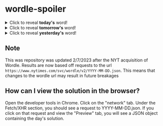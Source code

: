 # wordle-spoiler

<details>
  <summary>Click to reveal <b>today's</b> word!</summary>
  <br>
  <b> knead </b>
</details>

<details>
  <summary>Click to reveal <b>tomorrow's</b> word!</summary>
  <br>
  <b> order </b>
</details>

<details>
  <summary>Click to reveal <b>yesterday's</b> word!</summary>
  <br>
  <b> savor </b>
</details>

## Note
This was repository was updated 2/7/2023 after the NYT acquisition of Wordle. Results are now based off requests to the url `https://www.nytimes.com/svc/wordle/v2/YYYY-MM-DD.json`. This means that changes to the wordle url may result in future breakages

## How can I view the solution in the browser?
Open the developer tools in Chrome. Click on the "network" tab. Under the Fetch/XHR section, you should see a request to YYYY-MM-DD.json. If you click on that request and view the "Preview" tab, you will see a JSON object containing the day's solution.